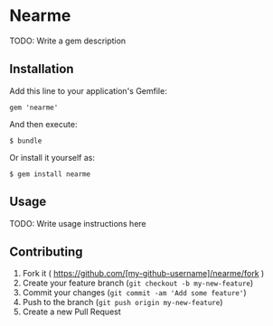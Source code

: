 # Nearme

TODO: Write a gem description

## Installation

Add this line to your application's Gemfile:

    gem 'nearme'

And then execute:

    $ bundle

Or install it yourself as:

    $ gem install nearme

## Usage

TODO: Write usage instructions here

## Contributing

1. Fork it ( https://github.com/[my-github-username]/nearme/fork )
2. Create your feature branch (`git checkout -b my-new-feature`)
3. Commit your changes (`git commit -am 'Add some feature'`)
4. Push to the branch (`git push origin my-new-feature`)
5. Create a new Pull Request

